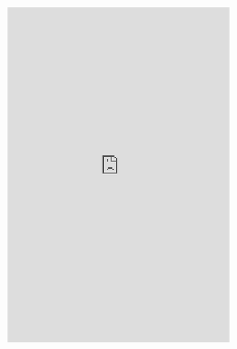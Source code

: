 <!DOCTYPE html>
<html lang="en">
  <head>
    <meta charset="UTF-8" />
    <meta name="viewport" content="width=device-width, initial-scale=1.0" />
    <meta http-equiv="X-UA-Compatible" content="ie=edge" />
    <title>Static Template</title>
  </head>
  <body>
    <iframe
      title="1v1"
      width="100%"
      height="760"
      scrolling="yes"
      frameborder="0"
      border="0"
      allowtransparency="true"
      class="igm"
      src="https://ejvd3326248pklq0mtj313irgbc2vsrb-a-sites-opensocial.googleusercontent.com/gadgets/ifr?url=https://sites.google.com/site/s035r8h4/1v1.xml&container=enterprise&view=default&lang=en&country=ALL&sanitize=0&v=544c660bc8b16c1d&libs=core&mid=172&parent=https://sites.google.com/site/unblockedgames66ez/1v1-lol#st=e%3DAIHE3cBK9D0UGibwSQF2F64MR8cb4pzmPVFPpm9x2iU1OmvV3wfrHm9F2stu5dMRRYLHGsmiZQNreywjA%252F5m1pl9Ovr49lxTSbekq%252F58DGx8Fju5Kybmy15YlmhPX4edPMPIxnzqTss%252F%26c%3Denterprise&rpctoken=-1798097197484458310"
    >
    </iframe>
  </body>
</html>
